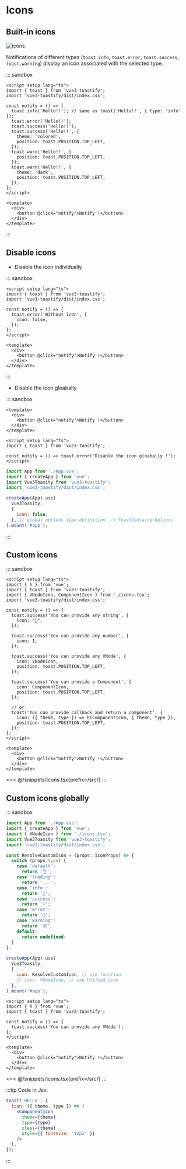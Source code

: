 # Icons

## Built-in icons

![icons](./icons.png)

Notifications of different types (`toast.info`, `toast.error`, `toast.success`, `toast.warning`) display an icon associated with the selected type.


::: sandbox
```vue /src/App.vue
<script setup lang="ts">
import { toast } from 'vue3-toastify';
import 'vue3-toastify/dist/index.css';

const notify = () => {
  toast.info('Hello!!'); // same as toast('Hello!!', { type: 'info' });
  toast.error('Hello!!');
  toast.success('Hello!!');
  toast.success('Hello!!', {
    theme: 'colored',
    position: toast.POSITION.TOP_LEFT,
  });
  toast.warn('Hello!!', {
    position: toast.POSITION.TOP_LEFT,
  });
  toast.warn('Hello!!', {
    theme: 'dark',
    position: toast.POSITION.TOP_LEFT,
  });
};
</script>

<template>
  <div>
    <button @click="notify">Notify !</button>
  </div>
</template>
```
:::

## Disable icons

- Disable the icon individually

::: sandbox
```vue /src/App.vue
<script setup lang="ts">
import { toast } from 'vue3-toastify';
import 'vue3-toastify/dist/index.css';

const notify = () => {
  toast.error('Without icon', {
    icon: false,
  });
};
</script>

<template>
  <div>
    <button @click="notify">Notify !</button>
  </div>
</template>
```
:::

- Disable the icon gloabally


::: sandbox
```vue /src/App.vue
<template>
  <div>
    <button @click="notify">Notify !</button>
  </div>
</template>

<script setup lang="ts">
import { toast } from 'vue3-toastify';

const notify = () => toast.error('Disable the icon gloabally !');
</script>
```

```js /src/main.ts [active]
import App from './App.vue';
import { createApp } from 'vue';
import Vue3Toasity from 'vue3-toastify';
import 'vue3-toastify/dist/index.css';

createApp(App).use(
  Vue3Toasity,
  {
    icon: false,
  }, // global options type definition --> ToastContainerOptions
).mount('#app');
```
:::

## Custom icons

::: sandbox
```vue /src/App.vue
<script setup lang="ts">
import { h } from 'vue';
import { toast } from 'vue3-toastify';
import { VNodeIcon, ComponentIcon } from './icons.tsx';
import 'vue3-toastify/dist/index.css';

const notify = () => {
  toast.success('You can provide any string', {
    icon: "🚀",
  });

  toast.success('You can provide any number', {
    icon: 1,
  });

  toast.success('You can provide any VNode', {
    icon: VNodeIcon,
    position: toast.POSITION.TOP_LEFT,
  });

  toast.success('You can provide a Component', {
    icon: ComponentIcon,
    position: toast.POSITION.TOP_LEFT,
  });

  // or
  toast('You can provide callback and return a component', {
    icon: ({ theme, type }) => h(ComponentIcon, { theme, type }),
    position: toast.POSITION.TOP_LEFT,
  });
};
</script>

<template>
  <div>
    <button @click="notify">Notify !</button>
  </div>
</template>
```

<<< @/snippets/icons.tsx{prefix=/src/}
:::

## Custom icons globally

::: sandbox
```js /src/main.ts [active]
import App from './App.vue';
import { createApp } from 'vue';
import { VNodeIcon } from './icons.tsx';
import Vue3Toasity from 'vue3-toastify';
import 'vue3-toastify/dist/index.css';

const ResolveCustomIcon = (props: IconProps) => {
  switch (props.type) {
    case 'default':
      return '👌';
    case 'loading':
      return '...';
    case 'info':
      return '🎈';
    case 'success':
      return '✌️';
    case 'error':
      return '🤣';
    case 'warning':
      return '😢';
    default:
      return undefined;
  }
};

createApp(App).use(
  Vue3Toasity,
  {
    icon: ResolveCustomIcon, // use function
    // icon: VNodeIcon, // use Unified icon
  },
).mount('#app');
```

```vue /src/App.vue
<script setup lang="ts">
import { h } from 'vue';
import { toast } from 'vue3-toastify';

const notify = () => {
  toast.success('You can provide any VNode');
};
</script>

<template>
  <div>
    <button @click="notify">Notify !</button>
  </div>
</template>
```

<<< @/snippets/icons.tsx{prefix=/src/}
:::

:::tip
Code in Jsx:

```jsx
toast('HELLO', {
  icon: ({ theme, type }) => (
    <ComponentIcon
      theme={theme}
      type={type}
      class={theme}
      style={{ fontSize: '12px' }}
    />
  ),
});
```
:::
